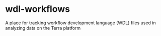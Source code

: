 # wdl-workflows
A place for tracking workflow development language (WDL) files used in analyzing data on the Terra platform
